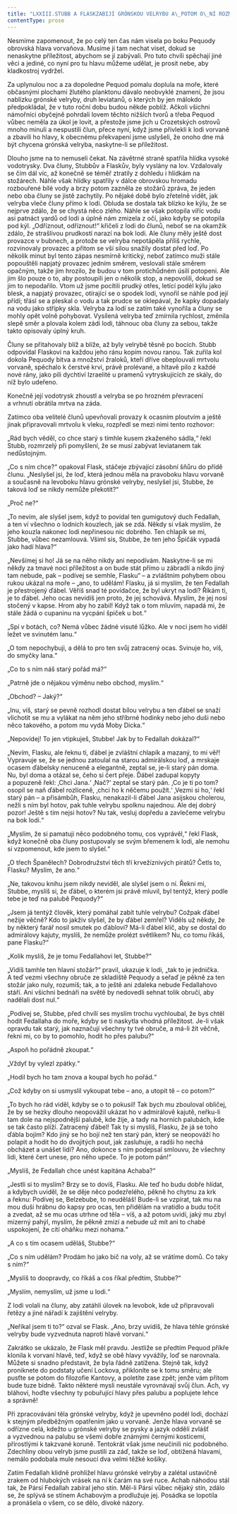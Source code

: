 ```yaml
---
title: "LXXIII.STUBB A FLASKZABIJÍ GRÓNSKOU VELRYBU A\_POTOM O\_NÍ ROZMLOUVAJÍ"
contentType: prose
---
```


  

Nesmíme zapomenout, že po celý ten čas nám visela po boku Pequody obrovská hlava vorvaňova. Musíme ji tam nechat viset, dokud se nenaskytne příležitost, abychom se jí zabývali. Pro tuto chvíli spěchají jiné věci a jediné, co nyní pro tu hlavu můžeme udělat, je prosit nebe, aby kladkostroj vydržel.

Za uplynulou noc a za dopoledne Pequod pomalu doplula na moře, které občasnými plochami žlutého planktonu dávalo neobvyklé znamení, že jsou nablízku grónské velryby, druh leviatanů, o kterých by jen málokdo předpokládal, že v tuto roční dobu budou někde poblíž. Ačkoli všichni námořníci obyčejně pohrdali lovem těchto nižších tvorů a třeba Pequod vůbec neměla za úkol je lovit, a přestože jsme jich u Crozetských ostrovů mnoho minuli a nespustili člun, přece nyní, když jsme přivlekli k lodi vorvaně a zbavili ho hlavy, k obecnému překvapení jsme uslyšeli, že onoho dne má být chycena grónská velryba, naskytne-li se příležitost.

Dlouho jsme na to nemuseli čekat. Na závětrné straně spatřila hlídka vysoké vodotrysky. Dva čluny, Stubbův a Flaskův, byly vyslány na lov. Vzdalovaly se čím dál víc, až konečně se téměř ztratily z dohledu i hlídkám na stožárech. Náhle však hlídky spatřily v dálce obrovskou hromadu rozbouřené bílé vody a brzy potom zazněla ze stožárů zpráva, že jeden nebo oba čluny se jistě zachytily. Po nějaké době bylo zřetelně vidět, jak velryba vleče čluny přímo k lodi. Obluda se dostala tak blízko ke kýlu, že se nejprve zdálo, že se chystá něco zlého. Náhle se však potopila víříc vodu asi patnáct yardů od lodi a úplně nám zmizela z očí, jako kdyby se potopila pod kýl. „Odříznout, odříznout!“ křičeli z lodi do člunů, neboť se na okamžik zdálo, že strašlivou prudkostí narazí na bok lodi. Ale čluny měly ještě dost provazce v bubnech, a protože se velryba nepotápěla příliš rychle, rozvinovaly provazec a přitom se vší silou snažily dostat před loď. Po několik minut byl tento zápas nesmírně kritický, neboť zatímco muži stále popouštěli napjatý provazec jedním směrem, veslovali stále směrem opačným, takže jim hrozilo, že budou v tom protichůdném úsilí potopeni. Ale jim šlo pouze o to, aby postoupili jen o několik stop, a nepovolili, dokud se jim to nepodařilo. Vtom už jsme pocítili prudký otřes, letící podél kýlu jako blesk, a napjatý provazec, otírající se o spodek lodi, vynořil se náhle pod její přídí; třásl se a pleskal o vodu a tak prudce se oklepával, že kapky dopadaly na vodu jako střípky skla. Velryba za lodí se zatím také vynořila a čluny se mohly opět volně pohybovat. Vysílená velryba teď zmírnila rychlost, změnila slepě směr a plovala kolem zádi lodi, táhnouc oba čluny za sebou, takže takto opisovaly úplný kruh.

Čluny se přitahovaly blíž a blíže, až byly velrybě těsně po bocích. Stubb odpovídal Flaskovi na každou jeho ránu kopím novou ranou. Tak zuřila kol dokola Pequody bitva a množství žraloků, kteří dříve obeplouvali mrtvolu vorvaně, spěchalo k čerstvé krvi, právě prolévané, a hltavě pilo z každé nové rány, jako pili dychtiví Izraelité u pramenů vytryskujících ze skály, do níž bylo udeřeno.

Konečně její vodotrysk zhoustl a velryba se po hrozném převracení a vrhnutí obrátila mrtva na záda.

Zatímco oba velitelé člunů upevňovali provazy k ocasním ploutvím a ještě jinak připravovali mrtvolu k vleku, rozpředl se mezi nimi tento rozhovor:

„Rád bych věděl, co chce starý s tímhle kusem zkaženého sádla,“ řekl Stubb, rozmrzelý při pomyšlení, že se musí zabývat leviatanem tak nedůstojným.

„Co s ním chce?“ opakoval Flask, stáčeje zbývající zásobní šňůru do přídě člunu. „Neslyšel jsi, že loď, která jednou měla na pravoboku hlavu vorvaně a současně na levoboku hlavu grónské velryby, neslyšel jsi, Stubbe, že taková loď se nikdy nemůže překotit?“

„Proč ne?“

„To nevím, ale slyšel jsem, když to povídal ten gumigutový duch Fedallah, a ten ví všechno o lodních kouzlech, jak se zdá. Někdy si však myslím, že jeho kouzla nakonec lodi nepřinesou nic dobrého. Ten chlapík se mi, Stubbe, vůbec nezamlouvá. Všiml sis, Stubbe, že ten jeho Špičák vypadá jako hadí hlava?“

„Nevšímej si ho! Já se na něho nikdy ani nepodívám. Naskytne-li se mi někdy za tmavé noci příležitost a on bude stát přímo u zábradlí a nikdo jiný tam nebude, pak – podívej se semhle, Flasku“ – a zvláštním pohybem obou rukou ukázal na moře – „ano, to udělám! Flasku, já si myslím, že ten Fedallah je přestrojený ďábel. Věříš snad té povídačce, že byl ukryt na lodi? Říkám ti, je to ďábel. Jeho ocas nevidíš jen proto, že jej schovává. Myslím, že jej nosí stočený v kapse. Hrom aby ho zabil! Když tak o tom mluvím, napadá mi, že stále žádá o cupaninu na vycpání špiček u bot.“

„Spí v botách, co? Nemá vůbec žádné visuté lůžko. Ale v noci jsem ho viděl ležet ve svinutém lanu.“

„O tom nepochybuji, a dělá to pro ten svůj zatracený ocas. Svinuje ho, víš, do smyčky lana.“

„Co to s ním náš starý pořád má?“

„Patrně jde o nějakou výměnu nebo obchod, myslím.“

„Obchod? – Jaký?“

„Inu, víš, starý se pevně rozhodl dostat bílou velrybu a ten ďábel se snaží vlichotit se mu a vylákat na něm jeho stříbrné hodinky nebo jeho duši nebo něco takového, a potom mu vydá Moby Dicka.“

„Nepovídej! To jen vtipkuješ, Stubbe! Jak by to Fedallah dokázal?“

„Nevím, Flasku, ale řeknu ti, ďábel je zvláštní chlapík a mazaný, to mi věř! Vypravuje se, že se jednou zatoulal na starou admirálskou loď, a mrskaje ocasem ďábelsky nenuceně a elegantně, zeptal se, je-li starý pán doma. Nu, byl doma a otázal se, čeho si čert přeje. Ďábel zadupal kopyty a popuzeně řekl: ‚Chci Jana.‘ ‚Nač?‘ zeptal se starý pán. ‚Co je ti po tom? osopil se naň ďábel rozlíceně, ‚chci ho k něčemu použít.‘ ‚Vezmi si ho,‘ řekl starý pán – a přisámbůh, Flasku, nenakazil-li ďábel Jana asijskou cholerou, nežli s ním byl hotov, pak tuhle velrybu spolknu najednou. Ale dej dobrý pozor! Ještě s tím nejsi hotov? Nu tak, vesluj dopředu a zavlečeme velrybu na bok lodi.“

„Myslím, že si pamatuji něco podobného tomu, cos vyprávěl,“ řekl Flask, když konečně oba čluny postupovaly se svým břemenem k lodi, ale nemohu si vzpomenout, kde jsem to slyšel.“

„O třech Španělech? Dobrodružství těch tří krvežíznivých pirátů? Četls to, Flasku? Myslím, že ano.“

„Ne, takovou knihu jsem nikdy neviděl, ale slyšel jsem o ní. Řekni mi, Stubbe, myslíš si, že ďábel, o kterém jsi právě mluvil, byl tentýž, který podle tebe je teď na palubě Pequody?“

„Jsem já tentýž člověk, který pomáhal zabít tuhle velrybu? Cožpak ďábel nežije věčně? Kdo to jakživ slyšel, že by ďábel zemřel? Viděls už někdy, že by některý farář nosil smutek po ďáblovi? Má-li ďábel klíč, aby se dostal do admirálovy kajuty, myslíš, že nemůže prolézt světlíkem? Nu, co tomu říkáš, pane Flasku?“

„Kolik myslíš, že je tomu Fedallahovi let, Stubbe?“

„Vidíš tamhle ten hlavní stožár?“ pravil, ukazuje k lodi, „tak to je jednička. A teď vezmi všechny obruče ze skladiště Pequody a seřaď je pěkně za ten stožár jako nuly, rozumíš; tak, a to ještě ani zdaleka nebude Fedallahovo stáří. Ani všichni bednáři na světě by nedovedli sehnat tolik obručí, aby nadělali dost nul.“

„Podívej se, Stubbe, před chvílí ses myslím trochu vychloubal, že bys chtěl hodit Fedallaha do moře, kdyby se ti naskytla vhodná příležitost. Je-li však opravdu tak starý, jak naznačují všechny ty tvé obruče, a má-li žít věčně, řekni mi, co by to pomohlo, hodit ho přes palubu?“

„Aspoň ho pořádně zkoupat.“

„Vždyť by vylezl zpátky.“

„Hodil bych ho tam znova a koupal bych ho pořád.“

„Což kdyby on si usmyslil vykoupat tebe – ano, a utopit tě – co potom?“

„To bych ho rád viděl, kdyby se o to pokusil! Tak bych mu zbouloval obličej, že by se hezky dlouho neopovážil ukázat ho v admirálově kajutě, neřku-li tam dole na nejspodnější palubě, kde žije, a tady na horních palubách, kde se tak často plíží. Zatracený ďábel! Tak ty si myslíš, Flasku, že já se toho ďábla bojím? Kdo jiný se ho bojí než ten starý pán, který se neopováží ho polapit a hodit ho do dvojitých pout, jak zasluhuje, a radši ho nechá obcházet a unášet lidi? Ano, dokonce s ním podepsal smlouvu, že všechny lidi, které čert unese, pro něho upeče. To je potom pán!“

„Myslíš, že Fedallah chce unést kapitána Achaba?“

„Jestli si to myslím? Brzy se to dovíš, Flasku. Ale teď ho budu dobře hlídat, a kdybych uviděl, že se děje něco podezřelého, pěkně ho chytnu za krk a řeknu: Podívej se, Belzebube, to neuděláš! Bude-li se vzpírat, tak mu na mou duši hrábnu do kapsy pro ocas, ten přidělám na vratidlo a budu točit a zvedat, až se mu ocas utrhne od těla – víš, a až potom uvidí, jaký mu zbyl mizerný pahýl, myslím, že pěkně zmizí a nebude už mít ani to chabé uspokojení, že cítí oháňku mezi nohama.“

„A co s tím ocasem uděláš, Stubbe?“

„Co s ním udělám? Prodám ho jako bič na voly, až se vrátíme domů. Co taky s ním?“

„Myslíš to doopravdy, co říkáš a cos říkal předtím, Stubbe?“

„Myslím, nemyslím, už jsme u lodi.“

Z lodi volali na čluny, aby zatáhli úlovek na levobok, kde už připravovali řetězy a jiné nářadí k zajištění velryby.

„Neříkal jsem ti to?“ ozval se Flask. „Ano, brzy uvidíš, že hlava téhle grónské velryby bude vyzvednuta naproti hlavě vorvaní.“

Zakrátko se ukázalo, že Flask měl pravdu. Jestliže se předtím Pequod příkře klonila k vorvaní hlavě, teď, když se obě hlavy vyvážily, loď se narovnala. Můžete si snadno představit, že byla řádně zatížena. Stejně tak, když proniknete do podstaty učení Lockova, přikloníte se k tomu směru; ale pusťte se potom do filozofie Kantovy, a poletíte zase zpět; jenže vám přitom bude tuze bídně. Takto některé mysli neustále vyrovnávají svůj člun. Ach, vy bláhoví, hoďte všechny ty pobuřující hlavy přes palubu a poplujete lehce a správně!

Při zpracovávání těla grónské velryby, když je upevněno podél lodi, dochází k stejným předběžným opatřením jako u vorvaně. Jenže hlava vorvaně se odřízne celá, kdežto u grónské velryby se pysky a jazyk oddělí zvlášť a vyzvednou na palubu se všemi dobře známými černými kosticemi, přirostlými k takzvané koruně. Tentokrát však jsme neučinili nic podobného. Zdechliny obou velryb jsme pustili za záď, takže se loď, obtížená hlavami, nemálo podobala mule nesoucí dva velmi těžké košíky.

Zatím Fedallah klidně prohlížel hlavu grónské velryby a zalétal ustavičně zrakem od hlubokých vrásek na ní k čarám na své ruce. Achab náhodou stál tak, že Pársí Fedallah zabíral jeho stín. Měl-li Pársí vůbec nějaký stín, zdálo se, že splývá se stínem Achabovým a prodlužuje jej. Posádka se lopotila a pronášela o všem, co se dělo, divoké názory.
